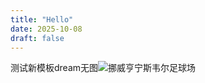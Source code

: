 ```yaml
---
title: "Hello"
date: 2025-10-08
draft: false
---
```


测试新模板dream无图![挪威亨宁斯韦尔足球场](https://github.com/user-attachments/assets/3c2afda2-e165-47bd-9c7b-896921f61a28)
